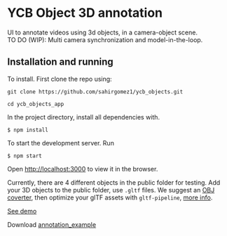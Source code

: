 # YCB Object 3D annotation

UI to annotate videos using 3d objects, in a camera-object scene.\
TO DO (WIP): Multi camera synchronization and model-in-the-loop.

## Installation and running

To install. First clone the repo using:
```
git clone https://github.com/sahirgomez1/ycb_objects.git

cd ycb_objects_app
```

In the project directory, install all dependencies with.
```
$ npm install
```
To start the development server. Run
```
$ npm start
```
Open [http://localhost:3000](http://localhost:3000) to view it in the browser.

Currently, there are 4 different objects in the public folder for testing. Add your 3D objects to the public folder, use `.gltf` files. We suggest an [OBJ coverter](https://github.com/CesiumGS/obj2gltf), then optimize
your glTF assets with `gltf-pipeline`, [more info](https://www.npmjs.com/package/gltf-pipeline).

[See demo](https://op3u5.csb.app/) 

Download [annotation_example](3Dannotation_Banana.json)


